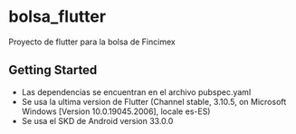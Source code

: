 # bolsa_flutter

Proyecto de flutter para la bolsa de Fincimex

## Getting Started

- Las dependencias se encuentran en el archivo pubspec.yaml
- Se usa la ultima version de Flutter (Channel stable, 3.10.5, on Microsoft Windows [Version 10.0.19045.2006], locale es-ES)
- Se usa el SKD de Android version 33.0.0